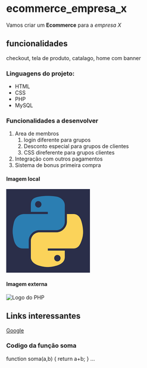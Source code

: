 # ecommerce_empresa_x
Vamos criar um **Ecommerce** para a *empresa X*

## funcionalidades
checkout, tela de produto, catalago, home com banner

### Linguagens do projeto:
* HTML
* CSS
* PHP
* MySQL

### Funcionalidades a desenvolver

1. Area de membros
    1. login diferente para grupos
    2. Desconto especial para grupos de clientes
    3. CSS direferente para grupos clientes
2. Integração com outros pagamentos
3. Sistema de bonus primeira compra

#### Imagem local
![Logo do Python](img/python.png)

#### Imagem externa
![Logo do PHP](https://www.geekproject.com.br/wp-content/uploads/2011/01/elephpant-elephant-php-logo.png)

## Links interessantes
[Google](https://www.google.com.br)


### Codigo da função soma

function soma(a,b) {
    return a+b;
    }
    ...
    